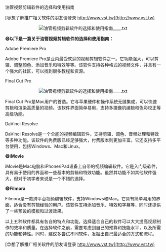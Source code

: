油管视频剪辑软件的选择和使用指南

[😍想了解推广相关软件的朋友请登录 http://www.vst.tw](http://www.vst.tw)

 <center><img src="https://vst.tw/MP4/tuiguang/png/4.png" alt="油管视频剪辑软件的选择和使用指南____.txt"></center>

**😄以下是一篇关于油管视频剪辑软件的选择和使用指南：**

Adobe Premiere Pro

Adobe Premiere Pro是业内最受欢迎的视频剪辑软件之一。它功能强大，可以剪辑、调整颜色、添加音乐和特效等等。该软件支持各种格式的视频文件，并且有一个强大的社区，可以找到很多教程和资源。

Final Cut Pro

 <center><img src="https://vst.tw/MP4/tuiguang/png/1.png" alt="油管视频剪辑软件的选择和使用指南____.txt"></center>

Final Cut Pro是Mac用户的首选。它与苹果硬件和操作系统无缝集成，可以快速剪辑和渲染高质量的视频。该软件界面简单易用，支持多摄像机编辑和色彩校正等高级功能。

DaVinci Resolve

DaVinci Resolve是一个全能的视频编辑软件，支持剪辑、调色、音频处理和特效等多种功能。该软件的免费版已经足够强大，付费版本则更加丰富。它还支持多平台使用，包括Windows、Mac和Linux。

**😄iMovie**

iMovie是Mac电脑和iPhone/iPad设备上自带的视频编辑软件。它是入门级软件，具有易于使用的界面和一些基本的剪辑和特效功能。虽然其功能不如其他软件强大，但对于初学者来说是一个不错的选择。

**😄Filmora**

Filmora是一款跨平台视频编辑软件，支持Windows和Mac。它具有简单易用的界面，适合没有剪辑经验的用户。该软件支持添加音乐、特效和字幕等，同时还提供了一些预设的模板和过渡效果。

以上五种软件都具有各自的特点和功能，选择适合自己的软件可以大大提高视频制作的效率和质量。在选择软件之前，需要考虑到自己的预算和技能水平，以及所需的功能和特性。同时，建议多尝试不同软件，发掘出自己最适合的方式和流程。

[😍想了解推广相关软件的朋友请登录 http://www.vst.tw](http://www.vst.tw)



